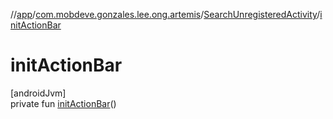 //[app](../../../index.md)/[com.mobdeve.gonzales.lee.ong.artemis](../index.md)/[SearchUnregisteredActivity](index.md)/[initActionBar](init-action-bar.md)

# initActionBar

[androidJvm]\
private fun [initActionBar](init-action-bar.md)()
